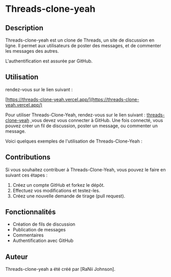 # Threads-clone-yeah

## Description

Threads-clone-yeah est un clone de Threads, un site de discussion en ligne. Il permet aux utilisateurs de poster des messages, et de commenter les messages des autres.

L'authentification est assurée par GitHub.


## Utilisation

rendez-vous sur le lien suivant :

[https://threads-clone-yeah.vercel.app/](https://threads-clone-yeah.vercel.app/)

Pour utiliser Threads-Clone-Yeah, rendez-vous sur le lien suivant : [threads-clone-yeah](https://threads-clone-yeah.vercel.app/) ,vous devez vous connecter à GitHub. Une fois connecté, vous pouvez créer un fil de discussion, poster un message, ou commenter un message.

Voici quelques exemples de l'utilisation de Threads-Clone-Yeah :

## Contributions

Si vous souhaitez contribuer à Threads-Clone-Yeah, vous pouvez le faire en suivant ces étapes :

1. Créez un compte GitHub et forkez le dépôt.
2. Effectuez vos modifications et testez-les.
3. Créez une nouvelle demande de tirage (pull request).

## Fonctionnalités

* Création de fils de discussion
* Publication de messages
* Commentaires
* Authentification avec GitHub

## Auteur

Threads-clone-yeah a été créé par [RaNii Johnson].
